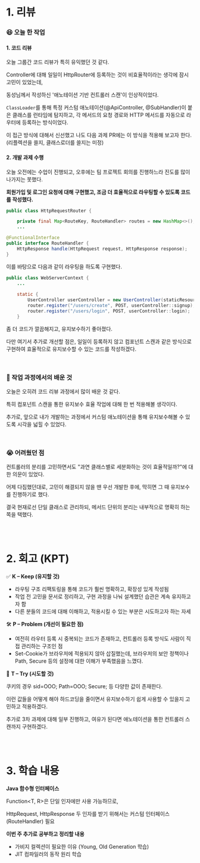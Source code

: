 # 1. 리뷰 
### :laughing: 오늘 한 작업
#### 1. 코드 리뷰

오늘 그룹간 코드 리뷰가 특히 유익했던 것 같다.

Controller에 대해 일일이 HttpRouter에 등록하는 것이 비효율적이라는 생각에 잠시 고민이 있었는데,

동성님께서 작성하신 '애노테이션 기반 컨트롤러 스캔'이 인상적이었다.

`ClassLoader`를 통해 특정 커스텀 애노테이션(@ApiController, @SubHandler)이 붙은 클래스를 런타임에 탐지하고,
각 메서드의 요청 경로와 HTTP 메서드를 자동으로 라우터에 등록하는 방식이었다.

이 접근 방식에 대해서 신선했고 나도 다음 과제 PR에는 이 방식을 적용해 보고자 한다. (리플렉션을 쓸지, 클래스로더를 쓸지는 미정)



#### 2. 개발 과제 수행

오늘 오전에는 수업이 진행되고, 오후에는 팀 프로젝트 회의를 진행하느라 진도를 많이 나가지는 못했다.

**회원가입 및 로그인 요청에 대해 구현했고, 조금 더 효율적으로 라우팅할 수 있도록 코드를 작성했다.**

```java
public class HttpRequestRouter {

    private final Map<RouteKey, RouteHandler> routes = new HashMap<>();
    ...
```

```java
@FunctionalInterface
public interface RouteHandler {
    HttpResponse handle(HttpRequest request, HttpResponse response);
}
```

이를 바탕으로 다음과 같이 라우팅을 하도록 구현했다.


```java
public class WebServerContext {
    ...
    
    static {
        UserController userController = new UserController(staticResourceHandler, responseBuilder);
        router.register("/users/create", POST, userController::signup);
        router.register("/users/login", POST, userController::login);
    }
```

좀 더 코드가 깔끔해지고, 유지보수하기 좋아졌다.

다만 여기서 추가로 개선할 점은, 일일이 등록하지 않고 컴포넌트 스캔과 같은 방식으로 구현하여
효율적으로 유지보수할 수 있는 코드를 작성하겠다.


<br>

### :dizzy: 작업 과정에서의 배운 것

오늘은 오히려 코드 리뷰 과정에서 많이 배운 것 같다.

특히 컴포넌트 스캔을 통한 유지보수 효율 작업에 대해 한 번 적용해볼 생각이다.

추가로, 앞으로 내가 개발하는 과정에서 커스텀 애노테이션을 통해 유지보수해볼 수 있도록 시각을 넓힐 수 있었다.

<br>


### :sob: 어려웠던 점

컨트롤러의 분리를 고민하면서도 "과연 클래스별로 세분화하는 것이 효율적일까?"에 대한 의문이 있었다.

어제 다짐했던대로, 고민이 해결되지 않을 땐 우선 개발한 후에, 막히면 그 때 유지보수를 진행하기로 했다.

결국 현재로선 단일 클래스로 관리하되, 메서드 단위의 분리는 내부적으로 명확히 하는 쪽을 택했다.



<br><br>

# 2. 회고 (KPT)

✅ **K – Keep (유지할 것)**

- 라우팅 구조 리팩토링을 통해 코드가 훨씬 명확하고, 확장성 있게 작성됨
- 작업 전 고민을 문서로 정리하고, 구현 과정을 나눠 설계했던 습관은 계속 유지하고자 함
- 다른 분들의 코드에 대해 이해하고, 적용시킬 수 있는 부분은 시도하고자 하는 자세


🛠️ **P – Problem (개선이 필요한 점)**

- 여전히 라우터 등록 시 중복되는 코드가 존재하고, 컨트롤러 등록 방식도 사람이 직접 관리하는 구조인 점
- Set-Cookie가 브라우저에 적용되지 않아 삽질했는데, 브라우저의 보안 정책이나 Path, Secure 등의 설정에 대한 이해가 부족했음을 느꼈다.


🔄 **T – Try (시도할 것)**

쿠키의 경우 sid=OOO; Path=OOO; Secure; 등 다양한 값이 존재한다.

이런 값들을 어떻게 해야 하드코딩을 줄이면서 유지보수하기 쉽게 사용할 수 있을지 고민하고 적용하겠다.

추가로 3차 과제에 대해 일부 진행하고, 여유가 된다면 애노테이션을 통한 컨트롤러 스캔까지 구현하겠다.


<br><br>

# 3. 학습 내용

**Java 함수형 인터페이스**

Function<T, R>은 단일 인자에만 사용 가능하므로,

HttpRequest, HttpResponse 두 인자를 받기 위해서는 커스텀 인터페이스(RouteHandler) 필요




**이번 주 추가로 공부하고 정리할 내용**
- 가비지 컬렉션이 필요한 이유 (Young, Old Generation 학습)
- JIT 컴파일러의 동작 원리 학습
